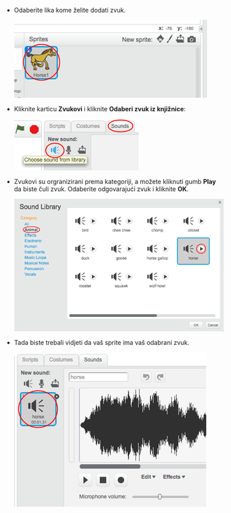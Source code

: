 + Odaberite lika kome želite dodati zvuk.
    
    ![snimka zaslona](images/sprite-select.png)

+ Kliknite karticu **Zvukovi** i kliknite **Odaberi zvuk iz knjižnice**:
    
    ![snimka zaslona](images/import-sound.png)

+ Zvukovi su orgranizirani prema kategoriji, a možete kliknuti gumb **Play** da biste čuli zvuk. Odaberite odgovarajući zvuk i kliknite **OK**.
    
    ![snimka zaslona](images/choose-sound.png)

+ Tada biste trebali vidjeti da vaš sprite ima vaš odabrani zvuk.
    
    ![snimka zaslona](images/sound-imported.png)